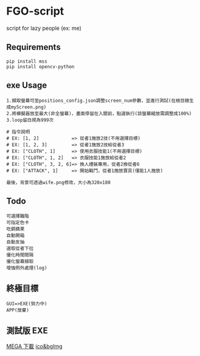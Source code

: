 # FGO-script

script for lazy people (ex: me)

## Requirements

```
pip install mss
pip install opencv-python
```

## exe Usage

```
1.擷取螢幕可至positions_config.json調整screen_num參數，並進行測試(在根目錄生成myScreen.png)
2.將模擬器放至最大(非全螢幕)，畫面停留在入關前，點選執行(該螢幕縮放需調整成100%)
3.loop留白視為999次

# 指令說明
# EX: [1, 2]            => 從者1施放2技(不用選擇目標)
# EX: [1, 2, 3]         => 從者1施放2技給從者3
# EX: ["CLOTH", 1]      => 使用衣服技能1(不用選擇目標)
# EX: ["CLOTH", 1, 2]   => 衣服技能1施放給從者2
# EX: ["CLOTH", 3, 2, 6]=> 換人禮裝專用，從者2換從者6
# EX: ["ATTACK", 1]     => 開始戰鬥，從者1施放寶具(僅能1人施放)

最後，背景可透過wife.png修改，大小為320x180
```

## Todo

```
可選擇職階
可指定色卡
吃銅蘋果
自動開箱
自動友抽
選取從者下拉
優化時間間隔
優化螢幕擷取
增強例外處理(log)
```

## 終極目標

```
GUI=>EXE(努力中)
APP(放棄)
```

## 測試版 EXE

[MEGA 下載](https://mega.nz/file/xnIHiY4b#g2weTU8gnfe3XBprvtaYYrnvYtWrEWN3mnuKR0vPfpQ)
[ico&bgImg](https://twitter.com/erichpcsc/status/1201033067135033344)
